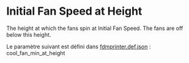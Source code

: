 # Initial Fan Speed at Height

The height at which the fans spin at Initial Fan Speed. The fans are off below this height.

Le paramètre suivant est défini dans [fdmprinter.def.json](https://github.com/smartavionics/Cura/blob/mb-master/resources/definitions/fdmprinter.def.json) : cool_fan_min_at_height